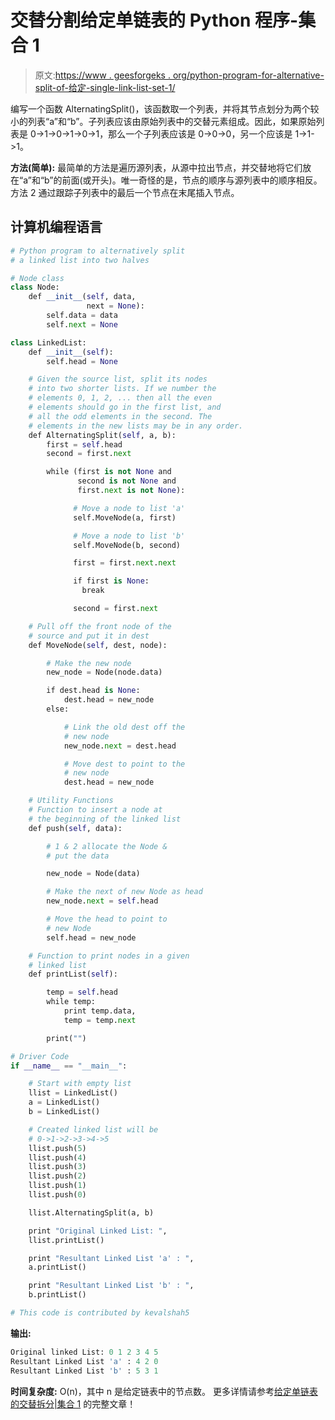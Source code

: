 # 交替分割给定单链表的 Python 程序-集合 1

> 原文:[https://www . geesforgeks . org/python-program-for-alternative-split-of-给定-single-link-list-set-1/](https://www.geeksforgeeks.org/python-program-for-alternating-split-of-a-given-singly-linked-list-set-1/)

编写一个函数 AlternatingSplit()，该函数取一个列表，并将其节点划分为两个较小的列表“a”和“b”。子列表应该由原始列表中的交替元素组成。因此，如果原始列表是 0->1->0->1->0->1，那么一个子列表应该是 0->0->0，另一个应该是 1->1->1。

**方法(简单):**
最简单的方法是遍历源列表，从源中拉出节点，并交替地将它们放在“a”和“b”的前面(或开头)。唯一奇怪的是，节点的顺序与源列表中的顺序相反。方法 2 通过跟踪子列表中的最后一个节点在末尾插入节点。

## 计算机编程语言

```py
# Python program to alternatively split 
# a linked list into two halves 

# Node class
class Node:    
    def __init__(self, data, 
                 next = None):        
        self.data = data
        self.next = None

class LinkedList:    
    def __init__(self):        
        self.head = None

    # Given the source list, split its nodes 
    # into two shorter lists. If we number the 
    # elements 0, 1, 2, ... then all the even 
    # elements should go in the first list, and 
    # all the odd elements in the second. The 
    # elements in the new lists may be in any order.
    def AlternatingSplit(self, a, b):        
        first = self.head
        second = first.next

        while (first is not None and 
               second is not None and 
               first.next is not None):

              # Move a node to list 'a'
              self.MoveNode(a, first) 

              # Move a node to list 'b'
              self.MoveNode(b, second) 

              first = first.next.next

              if first is None:
                break

              second = first.next

    # Pull off the front node of the 
    # source and put it in dest
    def MoveNode(self, dest, node):

        # Make the new node
        new_node = Node(node.data)

        if dest.head is None:
            dest.head = new_node
        else:

            # Link the old dest off the 
            # new node 
            new_node.next = dest.head

            # Move dest to point to the 
            # new node 
            dest.head = new_node

    # Utility Functions
    # Function to insert a node at  
    # the beginning of the linked list 
    def push(self, data):

        # 1 & 2 allocate the Node & 
        # put the data

        new_node = Node(data)

        # Make the next of new Node as head
        new_node.next = self.head

        # Move the head to point to 
        # new Node
        self.head = new_node

    # Function to print nodes in a given 
    # linked list 
    def printList(self):

        temp = self.head
        while temp:
            print temp.data,
            temp = temp.next

        print("")

# Driver Code
if __name__ == "__main__":

    # Start with empty list
    llist = LinkedList()
    a = LinkedList()
    b = LinkedList()

    # Created linked list will be
    # 0->1->2->3->4->5 
    llist.push(5)
    llist.push(4)
    llist.push(3)
    llist.push(2)
    llist.push(1)
    llist.push(0)

    llist.AlternatingSplit(a, b)

    print "Original Linked List: ",
    llist.printList()

    print "Resultant Linked List 'a' : ",
    a.printList()

    print "Resultant Linked List 'b' : ",
    b.printList()

# This code is contributed by kevalshah5
```

**输出:**

```py
Original linked List: 0 1 2 3 4 5 
Resultant Linked List 'a' : 4 2 0 
Resultant Linked List 'b' : 5 3 1
```

**时间复杂度:** O(n)，其中 n 是给定链表中的节点数。
更多详情请参考[给定单链表的交替拆分|集合 1](https://www.geeksforgeeks.org/alternating-split-of-a-given-singly-linked-list/) 的完整文章！